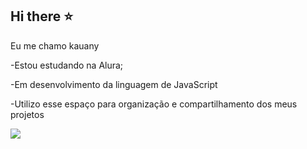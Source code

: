 ## Hi there ⭐

Eu me chamo kauany

-Estou estudando na Alura;

-Em desenvolvimento da linguagem de JavaScript

-Utilizo esse espaço para organização e compartilhamento dos meus projetos

![](https://media1.tenor.com/m/dOovh0zhAY8AAAAC/fox-fox-coffee.gif)
